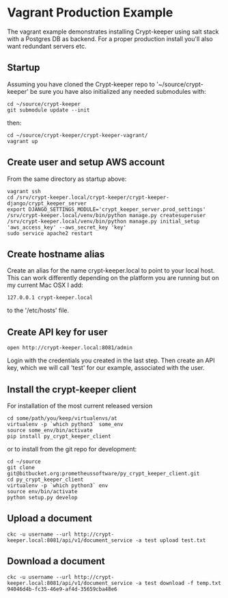 # Vagrant Production Example

The vagrant example demonstrates installing Crypt-keeper using salt stack with a Postgres DB as backend. For a proper production install you'll also want redundant servers etc.

## Startup
Assuming you have cloned the Crypt-keeper repo to '~/source/crypt-keeper' be sure you have also initialized any needed submodules with:

    cd ~/source/crypt-keeper
    git submodule update --init

then:

    cd ~/source/crypt-keeper/crypt-keeper-vagrant/
    vagrant up

## Create user and setup AWS account
From the same directory as startup above:

    vagrant ssh
    cd /srv/crypt-keeper.local/crypt-keeper/crypt-keeper-django/crypt_keeper_server
    export DJANGO_SETTINGS_MODULE='crypt_keeper_server.prod_settings'
    /srv/crypt-keeper.local/venv/bin/python manage.py createsuperuser
    /srv/crypt-keeper.local/venv/bin/python manage.py initial_setup 'aws_access_key' --aws_secret_key 'key'
    sudo service apache2 restart

## Create hostname alias

Create an alias for the name crypt-keeper.local to point to your local host. This can work differently depending on the platform you are running but on my current Mac OSX I add:

    127.0.0.1 crypt-keeper.local

to the '/etc/hosts' file.

## Create API key for user

    open http://crypt-keeper.local:8081/admin

Login with the credentials you created in the last step. Then create an API key, which we will call 'test' for our example, associated with the user.

## Install the crypt-keeper client
For installation of the most current released version

    cd some/path/you/keep/virtualenvs/at
    virtualenv -p `which python3` some_env
    source some_env/bin/activate
    pip install py_crypt_keeper_client

or to install from the git repo for development:

    cd ~/source
    git clone git@bitbucket.org:prometheussoftware/py_crypt_keeper_client.git
    cd py_crypt_keeper_client
    virtualenv -p `which python3` env
    source env/bin/activate
    python setup.py develop


## Upload a document

    ckc -u username --url http://crypt-keeper.local:8081/api/v1/document_service -a test upload test.txt

## Download a document

    ckc -u username --url http://crypt-keeper.local:8081/api/v1/document_service -a test download -f temp.txt 94046d4b-fc35-46e9-af4d-35659cba48e6
